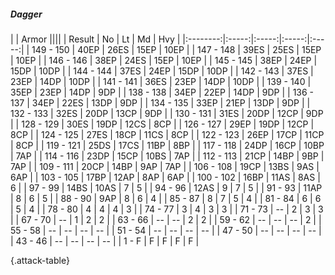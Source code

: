 ##### Dagger

|      |   Armor   ||||
|   Result   |   No   |   Lt   |   Md   |   Hvy   |
|:--------:|:-----:|:-----:|:-----:|:-----:|
| 149 - 150 | 40EP | 26ES | 15EP | 10EP |
| 147 - 148 | 39ES | 25ES | 15EP | 10EP |
| 146 - 146 | 38EP | 24ES | 15EP | 10EP |
| 145 - 145 | 38EP | 24EP | 15DP | 10DP |
| 144 - 144 | 37ES | 24EP | 15DP | 10DP |
| 142 - 143 | 37ES | 23EP | 14DP | 10DP |
| 141 - 141 | 36ES | 23EP | 14DP | 10DP |
| 139 - 140 | 35EP | 23EP | 14DP | 9DP |
| 138 - 138 | 34EP | 22EP | 14DP | 9DP |
| 136 - 137 | 34EP | 22ES | 13DP | 9DP |
| 134 - 135 | 33EP | 21EP | 13DP | 9DP |
| 132 - 133 | 32ES | 20DP | 13CP | 9DP |
| 130 - 131 | 31ES | 20DP | 12CP | 9DP |
| 128 - 129 | 30ES | 19DP | 12CS | 8CP |
| 126 - 127 | 29EP | 19DP | 12CP | 8CP |
| 124 - 125 | 27ES | 18CP | 11CS | 8CP |
| 122 - 123 | 26EP | 17CP | 11CP | 8CP |
| 119 - 121 | 25DS | 17CS | 11BP | 8BP |
| 117 - 118 | 24DP | 16CP | 10BP | 7AP |
| 114 - 116 | 23DP | 15CP | 10BS | 7AP |
| 112 - 113 | 21CP | 14BP | 9BP | 7AP |
| 109 - 111 | 20CP | 14BP | 9AP | 7AP |
| 106 - 108 | 19CP | 13BS | 9AS | 6AP |
| 103 - 105 | 17BP | 12AP | 8AP | 6AP |
| 100 - 102 | 16BP | 11AS | 8AS | 6 |
| 97 - 99 | 14BS | 10AS | 7 | 5 |
| 94 - 96 | 12AS | 9 | 7 | 5 |
| 91 - 93 | 11AP | 8 | 6 | 5 |
| 88 - 90 | 9AP | 8 | 6 | 4 |
| 85 - 87 | 8 | 7 | 5 | 4 |
| 81 - 84 | 6 | 6 | 5 | 4 |
| 78 - 80 | 4 | 4 | 4 | 3 |
| 74 - 77 | 3 | 4 | 3 | 3 |
| 71 - 73 | --  | 2 | 3 | 3 |
| 67 - 70 | --  | 1 | 2 | 2 |
| 63 - 66 | --  | --  | 2 | 2 |
| 59 - 62 | --  | --  | --  | 2 |
| 55 - 58 | --  | --  | --  | --  |
| 51 - 54 | --  | --  | --  | --  |
| 47 - 50 | --  | --  | --  | --  |
| 43 - 46 | --  | --  | --  | --  |
| 1 - F | F | F | F | F |

{.attack-table}

